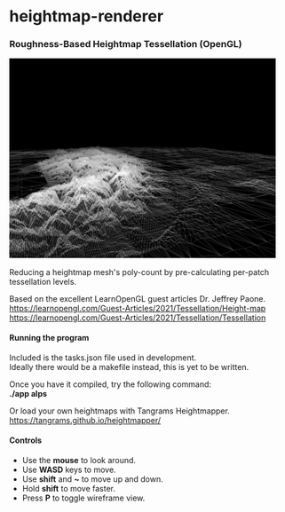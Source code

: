 # heightmap-renderer

### Roughness-Based Heightmap Tessellation (OpenGL)

<img src="https://github.com/PatrickHume/heightmap-renderer/blob/main/coverImage.png?raw=true" width="480">

Reducing a heightmap mesh's poly-count by pre-calculating per-patch tessellation levels.

Based on the excellent LearnOpenGL guest articles Dr. Jeffrey Paone. <br>
https://learnopengl.com/Guest-Articles/2021/Tessellation/Height-map <br>
https://learnopengl.com/Guest-Articles/2021/Tessellation/Tessellation

#### Running the program
Included is the tasks.json file used in development. <br>
Ideally there would be a makefile instead, this is yet to be written.

Once you have it compiled, try the following command:<br>
**./app alps**

Or load your own heightmaps with Tangrams Heightmapper. <br>
https://tangrams.github.io/heightmapper/

#### Controls
* Use the **mouse** to look around.
* Use **WASD** keys to move.
* Use **shift** and **~** to move up and down.
* Hold **shift** to move faster.
* Press **P** to toggle wireframe view.
